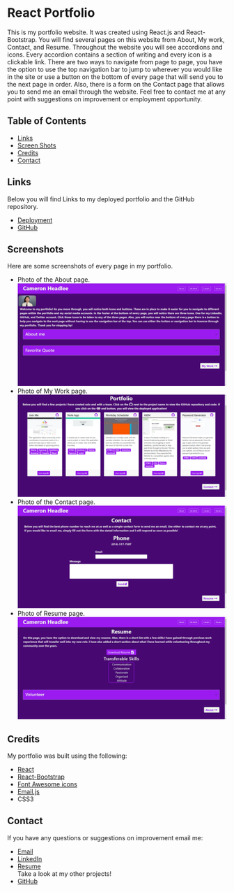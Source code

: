# React Portfolio

This is my portfolio website. It was created using React.js and React-Bootstrap. You will find several pages on this website from About, My work, Contact, and Resume. Throughout the website you will see accordions and icons. Every accordion contains a section of writing and every icon is a clickable link. There are two ways to navigate from page to page, you have the option to use the top navigation bar to jump to wherever you would like in the site or use a button on the bottom of every page that will send you to the next page in order. Also, there is a form on the Contact page that allows you to send me an email through the website. Feel free to contact me at any point with suggestions on improvement or employment opportunity. 

## Table of Contents
- [Links](#links)
- [Screen Shots](#screen-shots)
- [Credits](#credits)
- [Contact](#contact)

## Links
Below you will find Links to my deployed portfolio and the GitHub repository.  
- [Deployment](https://cameronheadlee.github.io/R-Portfolio)  
- [GitHub](https://github.com/CameronHeadlee/R-Portfolio)

## Screenshots
Here are some screenshots of every page in my portfolio.  
- Photo of the About page.     
![About page](/src/assets/images/portfolio_1.png)    
- Photo of My Work page.  
![My Work](/src/assets/images/portfolio_2.png)  
- Photo of the Contact page.  
![Contact Page](/src/assets/images/portfolio_3.png)  
- Photo of Resume page.  
![Resume Page](/src/assets/images/portfolio_4.png)

## Credits
My portfolio was built using the following:

- [React](https://reactjs.org/)  
- [React-Bootstrap](https://react-bootstrap.netlify.app/getting-started/introduction/)  
- [Font Awesome icons](https://fontawesome.com/start)  
- [Email.js](https://www.emailjs.com/)  
- CSS3

## Contact
If you have any questions or suggestions on improvement email me:  
- [Email](mailto:camhcodes11@gmail.com)      
- [LinkedIn](https://www.linkedin.com/in/cameron-headlee)    
- [Resume](/src/assets/Resume.PDF)     
Take a look at my other projects!    
- [GitHub](https://github.com/CameronHeadlee?tab=repositories)

